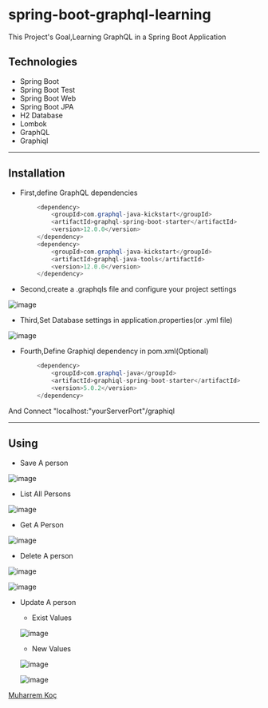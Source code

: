 # spring-boot-graphql-learning



This Project's Goal,Learning GraphQL in a Spring Boot Application


## Technologies

- Spring Boot
- Spring Boot Test
- Spring Boot Web
- Spring Boot JPA
- H2 Database
- Lombok
- GraphQL
- Graphiql

---

## Installation

- First,define GraphQL dependencies 

```java
        <dependency>
            <groupId>com.graphql-java-kickstart</groupId>
            <artifactId>graphql-spring-boot-starter</artifactId>
            <version>12.0.0</version>
        </dependency>
        <dependency>
            <groupId>com.graphql-java-kickstart</groupId>
            <artifactId>graphql-java-tools</artifactId>
            <version>12.0.0</version>
        </dependency>

```

- Second,create a .graphqls file and configure your project settings


![image](https://user-images.githubusercontent.com/80245013/156524384-d131c547-b085-4a87-9a3e-971ca89f2d76.png)



- Third,Set Database settings in application.properties(or .yml file)


![image](https://user-images.githubusercontent.com/80245013/156524449-8f471621-98a8-4de2-960c-6b35fac261d9.png)



- Fourth,Define Graphiql dependency in pom.xml(Optional)

```java
        <dependency>
            <groupId>com.graphql-java</groupId>
            <artifactId>graphiql-spring-boot-starter</artifactId>
            <version>5.0.2</version>
        </dependency>

```

  And Connect "localhost:"yourServerPort"/graphiql

---
## Using
 
 - Save A person 
 
 
 ![image](https://user-images.githubusercontent.com/80245013/156525489-490dc280-2eaa-43ef-b46d-279597fd4d54.png)

 
 - List All Persons

![image](https://user-images.githubusercontent.com/80245013/156526722-0ad2f849-d5e8-4be0-bc2b-de1eddcc0b4b.png)

 - Get A Person

 ![image](https://user-images.githubusercontent.com/80245013/156525286-9da1daeb-5630-48bf-a201-4cf2be9423e0.png)
 
 
 - Delete A person

  ![image](https://user-images.githubusercontent.com/80245013/156525703-0b762c7c-cdc4-49dd-8a65-e3bd5fe6ff22.png)
  

  ![image](https://user-images.githubusercontent.com/80245013/156525782-56295e8a-8af6-4ad9-9df5-5005b6e02fb0.png)


- Update A person

  - Exist Values
   
   ![image](https://user-images.githubusercontent.com/80245013/156525994-0547d338-3266-485e-8a9a-3454bc023c9e.png)
   
   - New Values
   
   ![image](https://user-images.githubusercontent.com/80245013/156526129-5e5fdb80-b3d9-41b3-a2a3-983087c8e25b.png)


  ![image](https://user-images.githubusercontent.com/80245013/156526190-2aabd57b-5eba-49b4-8f2b-e5a3c8475393.png)




[Muharrem Koç](https://github.com/muharremkoc)
